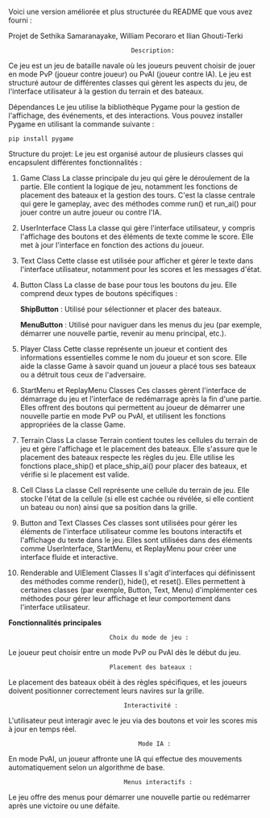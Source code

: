 
Voici une version améliorée et plus structurée du README que vous avez fourni :

Projet de Sethika Samaranayake, William Pecoraro et Ilian Ghouti-Terki

                                      Description:
Ce jeu est un jeu de bataille navale où les joueurs peuvent choisir de jouer en mode PvP (joueur contre joueur) ou PvAI (joueur contre IA). Le jeu est structuré autour de différentes classes qui gèrent les aspects du jeu, de l'interface utilisateur à la gestion du terrain et des bateaux.

Dépendances
Le jeu utilise la bibliothèque Pygame pour la gestion de l'affichage, des événements, et des interactions. Vous pouvez installer Pygame en utilisant la commande suivante :


    pip install pygame

Structure du projet:
Le jeu est organisé autour de plusieurs classes qui encapsulent différentes fonctionnalités :

1. Game Class
La classe principale du jeu qui gère le déroulement de la partie. Elle contient la logique de jeu, notamment les fonctions de placement des bateaux et la gestion des tours. C'est la classe centrale qui gere le gameplay, avec des méthodes comme run() et run_ai() pour jouer contre un autre joueur ou contre l'IA.

2. UserInterface Class
La classe qui gère l'interface utilisateur, y compris l'affichage des boutons et des éléments de texte comme le score. Elle met à jour l'interface en fonction des actions du joueur.

3. Text Class
Cette classe est utilisée pour afficher et gérer le texte dans l'interface utilisateur, notamment pour les scores et les messages d'état.

4. Button Class
La classe de base pour tous les boutons du jeu. Elle comprend deux types de boutons spécifiques :

    __ShipButton__ : Utilisé pour sélectionner et placer des bateaux.

    __MenuButton__ : Utilisé pour naviguer dans les menus du jeu (par exemple, démarrer une nouvelle partie, revenir au menu principal, etc.).
5. Player Class
Cette classe représente un joueur et contient des informations essentielles comme le nom du joueur et son score. Elle aide la classe Game à savoir quand un joueur a placé tous ses bateaux ou a détruit tous ceux de l'adversaire.

6. StartMenu et ReplayMenu Classes
Ces classes gèrent l'interface de démarrage du jeu et l'interface de redémarrage après la fin d'une partie. Elles offrent des boutons qui permettent au joueur de démarrer une nouvelle partie en mode PvP ou PvAI, et utilisent les fonctions appropriées de la classe Game.

7. Terrain Class
La classe Terrain contient toutes les cellules du terrain de jeu et gère l'affichage et le placement des bateaux. Elle s'assure que le placement des bateaux respecte les règles du jeu. Elle utilise les fonctions place_ship() et place_ship_ai() pour placer des bateaux, et vérifie si le placement est valide.

8. Cell Class
La classe Cell représente une cellule du terrain de jeu. Elle stocke l'état de la cellule (si elle est cachée ou révélée, si elle contient un bateau ou non) ainsi que sa position dans la grille.

9. Button and Text Classes
Ces classes sont utilisées pour gérer les éléments de l'interface utilisateur comme les boutons interactifs et l'affichage du texte dans le jeu. Elles sont utilisées dans des éléments comme UserInterface, StartMenu, et ReplayMenu pour créer une interface fluide et interactive.

10. Renderable and UIElement Classes
Il s'agit d'interfaces qui définissent des méthodes comme render(), hide(), et reset(). Elles permettent à certaines classes (par exemple, Button, Text, Menu) d'implémenter ces méthodes pour gérer leur affichage et leur comportement dans l'interface utilisateur.

__Fonctionnalités principales__

                                Choix du mode de jeu : 

Le joueur peut choisir entre un mode PvP ou PvAI dès le début du jeu.


                                Placement des bateaux : 

Le placement des bateaux obéit à des règles spécifiques, et les joueurs doivent positionner correctement leurs navires sur la grille.
                                    
                                    Interactivité :
L'utilisateur peut interagir avec le jeu via des boutons et voir les scores mis à jour en temps réel.

                                        Mode IA : 
En mode PvAI, un joueur affronte une IA qui effectue des mouvements automatiquement selon un algorithme de base.

                                    
                                    Menus interactifs : 
Le jeu offre des menus pour démarrer une nouvelle partie ou redémarrer après une victoire ou une défaite.
